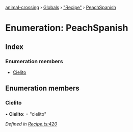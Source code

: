 [animal-crossing](../README.md) › [Globals](../globals.md) › ["Recipe"](../modules/_recipe_.md) › [PeachSpanish](_recipe_.peachspanish.md)

# Enumeration: PeachSpanish

## Index

### Enumeration members

* [Cielito](_recipe_.peachspanish.md#cielito)

## Enumeration members

###  Cielito

• **Cielito**: = "cielito"

*Defined in [Recipe.ts:420](https://github.com/Norviah/animal-crossing/blob/738a792/module/types/Recipe.ts#L420)*
